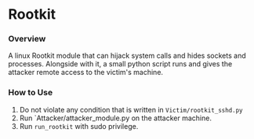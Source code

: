 # Rootkit

### Overview
A linux Rootkit module that can hijack system calls and hides
sockets and processes. Alongside with it, a small python script runs
and gives the attacker remote access to the victim's machine.

### How to Use
1. Do not violate any condition that is written in 
`Victim/rootkit_sshd.py`
1. Run `Attacker/attacker_module.py on the attacker machine.
1. Run `run_rootkit` with sudo privilege. 
